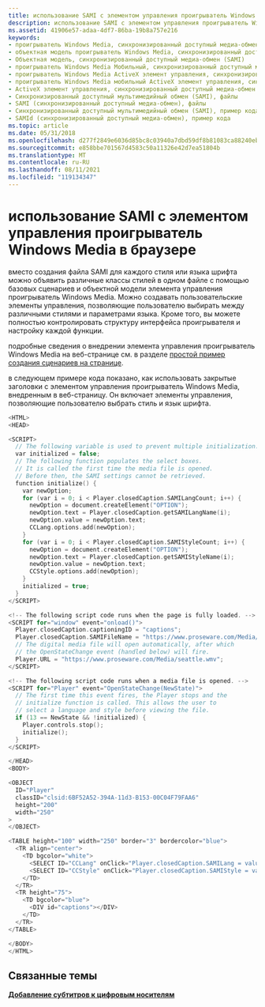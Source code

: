 ```yaml
---
title: использование SAMI с элементом управления проигрыватель Windows Media в браузере
description: использование SAMI с элементом управления проигрыватель Windows Media в браузере
ms.assetid: 41906e57-adaa-4df7-86ba-19b8a757e216
keywords:
- проигрыватель Windows Media, синхронизированный доступный медиа-обмен (SAMI)
- объектная модель проигрыватель Windows Media, синхронизированный доступный медиа-обмен (SAMI)
- Объектная модель, синхронизированный доступный медиа-обмен (SAMI)
- проигрыватель Windows Media Мобильный, синхронизированный доступный мультимедийный обмен (SAMI)
- проигрыватель Windows Media ActiveX элемент управления, синхронизированный доступный медиа-обмен (SAMI)
- проигрыватель Windows Media мобильный ActiveX элемент управления, синхронизированный доступный мультимедийный обмен (SAMI)
- ActiveX элемент управления, синхронизированный доступный медиа-обмен (SAMI)
- Синхронизированный доступный мультимедийный обмен (SAMI), файлы
- SAMI (синхронизированный доступный медиа-обмен), файлы
- Синхронизированный доступный мультимедийный обмен (SAMI), пример кода
- SAMId (синхронизированный доступный медиа-обмен), пример кода
ms.topic: article
ms.date: 05/31/2018
ms.openlocfilehash: d277f2849e6036d85bc8c03940a7dbd59df8b81083ca88240ebd68be768fde9d
ms.sourcegitcommit: e858bbe701567d4583c50a11326e42d7ea51804b
ms.translationtype: MT
ms.contentlocale: ru-RU
ms.lasthandoff: 08/11/2021
ms.locfileid: "119134347"
---
```

# <a name="using-sami-with-the-windows-media-player-control-in-a-browser"></a>использование SAMI с элементом управления проигрыватель Windows Media в браузере

вместо создания файла SAMI для каждого стиля или языка шрифта можно объявить различные классы стилей в одном файле с помощью базовых сценариев и объектной модели элемента управления проигрыватель Windows Media. Можно создавать пользовательские элементы управления, позволяющие пользователю выбирать между различными стилями и параметрами языка. Кроме того, вы можете полностью контролировать структуру интерфейса проигрывателя и настройку каждой функции.

подробные сведения о внедрении элемента управления проигрыватель Windows Media на веб-странице см. в разделе [простой пример создания сценариев на странице](simple-example-of-scripting-in-a-web-page.md).

в следующем примере кода показано, как использовать закрытые заголовки с элементом управления проигрыватель Windows Media, внедренным в веб-страницу. Он включает элементы управления, позволяющие пользователю выбрать стиль и язык шрифта.


```C++
<HTML>
<HEAD>

<SCRIPT>
  // The following variable is used to prevent multiple initialization.
  var initialized = false;
  // The following function populates the select boxes.
  // It is called the first time the media file is opened.
  // Before then, the SAMI settings cannot be retrieved.
  function initialize() {
    var newOption;
    for (var i = 0; i < Player.closedCaption.SAMILangCount; i++) {
      newOption = document.createElement("OPTION");
      newOption.text = Player.closedCaption.getSAMILangName(i);
      newOption.value = newOption.text;
      CCLang.options.add(newOption);
    }
    for (var i = 0; i < Player.closedCaption.SAMIStyleCount; i++) {
      newOption = document.createElement("OPTION");
      newOption.text = Player.closedCaption.getSAMIStyleName(i);
      newOption.value = newOption.text;
      CCStyle.options.add(newOption);
    }
    initialized = true;
  }
</SCRIPT>

<!-- The following script code runs when the page is fully loaded. -->
<SCRIPT for="window" event="onload()">
  Player.closedCaption.captioningID = "captions";
  Player.closedCaption.SAMIFileName = "https://www.proseware.com/Media/seattle.smi";
  // The digital media file will open automatically, after which
  // the OpenStateChange event (handled below) will fire.
  Player.URL = "https://www.proseware.com/Media/seattle.wmv";
</SCRIPT>

<!-- The following script code runs when a media file is opened. -->
<SCRIPT for="Player" event="OpenStateChange(NewState)">
  // The first time this event fires, the Player stops and the 
  // initialize function is called. This allows the user to 
  // select a language and style before viewing the file.
  if (13 == NewState && !initialized) {
    Player.controls.stop();
    initialize();
  }
</SCRIPT>

</HEAD>
<BODY>

<OBJECT 
  ID="Player" 
  classID="clsid:6BF52A52-394A-11d3-B153-00C04F79FAA6"
  height="200" 
  width="250"
>
</OBJECT>

<TABLE height="100" width="250" border="3" bordercolor="blue">
  <TR align="center">
    <TD bgcolor="white">
      <SELECT ID="CCLang" onClick="Player.closedCaption.SAMILang = value"></SELECT>
      <SELECT ID="CCStyle" onClick="Player.closedCaption.SAMIStyle = value"></SELECT>
    </TD>
  </TR>
  <TR height="75">
    <TD bgcolor="blue">
      <DIV id="captions"></DIV>
    </TD>
  </TR>
</TABLE>

</BODY>
</HTML>

```



## <a name="related-topics"></a>Связанные темы

<dl> <dt>

[**Добавление субтитров к цифровым носителям**](adding-closed-captions-to-digital-media.md)
</dt> </dl>

 

 




